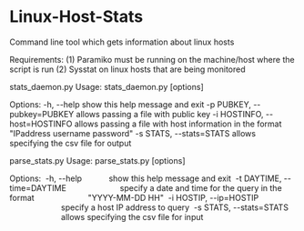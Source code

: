 # Linux-Host-Stats
Command line tool which gets information about linux hosts

Requirements:
(1) Paramiko must be running on the machine/host where the script is run 
(2) Sysstat on linux hosts that are being monitored 


stats_daemon.py
Usage: stats_daemon.py [options]

Options:
  -h, --help            show this help message and exit
  -p PUBKEY, --pubkey=PUBKEY
                        allows passing a file with public key
  -i HOSTINFO, --host=HOSTINFO
                        allows passing a file with host information in the
                        format "IPaddress username password"
  -s STATS, --stats=STATS
                        allows specifying the csv file for output
                       
parse_stats.py
Usage: parse_stats.py [options]

Options:
 -h, --help            show this help message and exit
 -t DAYTIME, --time=DAYTIME
                       specify a date and time for the query in the format
                       "YYYY-MM-DD HH"
 -i HOSTIP, --ip=HOSTIP
                       specify a host IP address to query
 -s STATS, --stats=STATS
                       allows specifying the csv file for input


